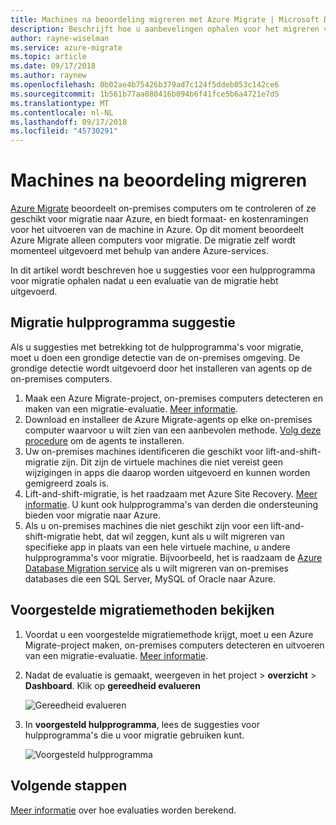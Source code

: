 ```yaml
---
title: Machines na beoordeling migreren met Azure Migrate | Microsoft Docs
description: Beschrijft hoe u aanbevelingen ophalen voor het migreren van machines na het uitvoeren van een evaluatie met de service Azure Migrate.
author: rayne-wiselman
ms.service: azure-migrate
ms.topic: article
ms.date: 09/17/2018
ms.author: raynew
ms.openlocfilehash: 0b02ae4b75426b379ad7c124f5ddeb053c142ce6
ms.sourcegitcommit: 1b561b77aa080416b094b6f41fce5b6a4721e7d5
ms.translationtype: MT
ms.contentlocale: nl-NL
ms.lasthandoff: 09/17/2018
ms.locfileid: "45730291"
---
```

# <a name="migrate-machines-after-assessment"></a>Machines na beoordeling migreren


[Azure Migrate](migrate-overview.md) beoordeelt on-premises computers om te controleren of ze geschikt voor migratie naar Azure, en biedt formaat- en kostenramingen voor het uitvoeren van de machine in Azure. Op dit moment beoordeelt Azure Migrate alleen computers voor migratie. De migratie zelf wordt momenteel uitgevoerd met behulp van andere Azure-services.

In dit artikel wordt beschreven hoe u suggesties voor een hulpprogramma voor migratie ophalen nadat u een evaluatie van de migratie hebt uitgevoerd.

## <a name="migration-tool-suggestion"></a>Migratie hulpprogramma suggestie

Als u suggesties met betrekking tot de hulpprogramma's voor migratie, moet u doen een grondige detectie van de on-premises omgeving. De grondige detectie wordt uitgevoerd door het installeren van agents op de on-premises computers.  

1. Maak een Azure Migrate-project, on-premises computers detecteren en maken van een migratie-evaluatie. [Meer informatie](tutorial-assessment-vmware.md).
2. Download en installeer de Azure Migrate-agents op elke on-premises computer waarvoor u wilt zien van een aanbevolen methode. [Volg deze procedure](how-to-create-group-machine-dependencies.md#prepare-for-dependency-visualization) om de agents te installeren.
2. Uw on-premises machines identificeren die geschikt voor lift-and-shift-migratie zijn. Dit zijn de virtuele machines die niet vereist geen wijzigingen in apps die daarop worden uitgevoerd en kunnen worden gemigreerd zoals is.
3. Lift-and-shift-migratie, is het raadzaam met Azure Site Recovery. [Meer informatie](../site-recovery/tutorial-migrate-on-premises-to-azure.md). U kunt ook hulpprogramma's van derden die ondersteuning bieden voor migratie naar Azure.
4. Als u on-premises machines die niet geschikt zijn voor een lift-and-shift-migratie hebt, dat wil zeggen, kunt als u wilt migreren van specifieke app in plaats van een hele virtuele machine, u andere hulpprogramma's voor migratie. Bijvoorbeeld, het is raadzaam de [Azure Database Migration service](https://azure.microsoft.com/campaigns/database-migration/) als u wilt migreren van on-premises databases die een SQL Server, MySQL of Oracle naar Azure.


## <a name="review-suggested-migration-methods"></a>Voorgestelde migratiemethoden bekijken

1. Voordat u een voorgestelde migratiemethode krijgt, moet u een Azure Migrate-project maken, on-premises computers detecteren en uitvoeren van een migratie-evaluatie. [Meer informatie](tutorial-assessment-vmware.md).
2. Nadat de evaluatie is gemaakt, weergeven in het project > **overzicht** > **Dashboard**. Klik op **gereedheid evalueren**

    ![Gereedheid evalueren](./media/tutorial-assessment-vmware/assessment-report.png)  

3. In **voorgesteld hulpprogramma**, lees de suggesties voor hulpprogramma's die u voor migratie gebruiken kunt.

    ![Voorgesteld hulpprogramma](./media/tutorial-assessment-vmware/assessment-suitability.png)




## <a name="next-steps"></a>Volgende stappen

[Meer informatie](concepts-assessment-calculation.md) over hoe evaluaties worden berekend.
